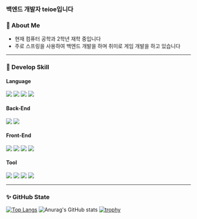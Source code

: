 ### 백엔드 개발자 teioe입니다

### 👀 About Me
- 현재 컴퓨터 공학과 2학년 재학 중입니다 <br>
- 주로 스프링을 사용하여 백엔드 개발을 하며 취미로 게임 개발을 하고 있습니다 
***

### 🎨 Develop Skill

#### Language
<img src="https://img.shields.io/badge/Java-2F7293?style=flat-square&logo=OpenJDK&logoColor=white"/> <img src="https://img.shields.io/badge/JavaScript-yellow?style=flat-square&logo=JavaScript&logoColor=white"/> 
<img src="https://img.shields.io/badge/Python-3776AB?style=flat-square&logo=Python&logoColor=white"/>
<img src="https://img.shields.io/badge/CS-239120?style=flat-square&logo=C Sharp&logoColor=white"/> 


#### Back-End 
<img src="https://img.shields.io/badge/SpringBoot-6DB33F?style=flat-square&logo=Spring&logoColor=white"/> <img src="https://img.shields.io/badge/Node.js-339933?style=flat-square&logo=Node.js&logoColor=white"/>

#### Front-End
<img src="https://img.shields.io/badge/HTML5-E34F26?style=flat-square&logo=HTML5&logoColor=white"/> <img src="https://img.shields.io/badge/CSS3-1572B6?style=flat-square&logo=CSS3&logoColor=white"/> 
<img src="https://img.shields.io/badge/JavaScript-yellow?style=flat-square&logo=JavaScript&logoColor=white"/> 
<img src="https://img.shields.io/badge/React-61DAFB?style=flat-square&logo=React&logoColor=white"/> 

#### Tool
<img src="https://img.shields.io/badge/IntelliJ IDEA-3955A3?style=flat-square&logo=IntelliJ IDEA&logoColor=white"/> <img src="https://img.shields.io/badge/VS Code-007ACC?style=flat-square&logo=Visual Studio Code&logoColor=white"/> 
<img src="https://img.shields.io/badge/MySQL-4479A1?style=flat-square&logo=MySQL&logoColor=white"/> 
<img src="https://img.shields.io/badge/Unity-gray?style=flat-square&logo=Unity&logoColor=white"/>

***

### ✨ GitHub State
[![Top Langs](https://github-readme-stats.vercel.app/api/top-langs/?username=tuioe5679&layout=compact&theme=onedark)](https://github.com/tuioe5679/github-readme-stats)
![Anurag's GitHub stats](https://github-readme-stats.vercel.app/api?username=tuioe5679&show_icons=true&theme=onedark&card_width=416&line_height=20)
[![trophy](https://github-profile-trophy.vercel.app/?username=tuioe5679&theme=onedark&column=7&row=1)](https://github.com/tuioe5679/github-readme-stats)
